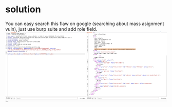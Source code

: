 # solution

You can easy search this flaw on google (searching about mass asignment vuln), just use burp suite and add role field.
![alt text](image.png)<br>
